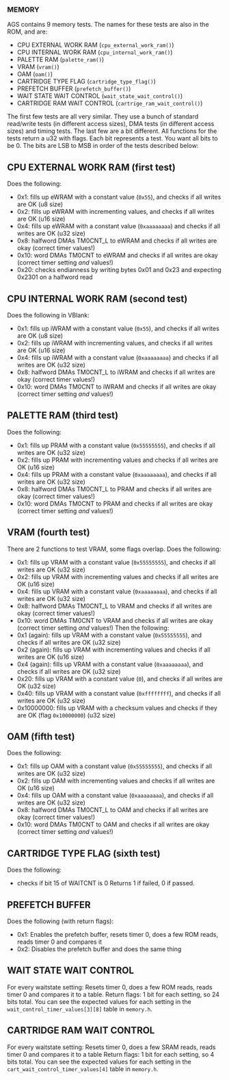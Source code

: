 ### MEMORY

AGS contains 9 memory tests. The names for these tests are also in the ROM, and are:
  - CPU EXTERNAL WORK RAM (`cpu_external_work_ram()`)
  - CPU INTERNAL WORK RAM (`cpu_internal_work_ram()`)
  - PALETTE RAM (`palette_ram()`)
  - VRAM (`vram()`)
  - OAM (`oam()`)
  - CARTRIDGE TYPE FLAG (`cartridge_type_flag()`)
  - PREFETCH BUFFER (`prefetch_buffer()`)
  - WAIT STATE WAIT CONTROL (`wait_state_wait_control()`)
  - CARTRIDGE RAM WAIT CONTROL (`cartrige_ram_wait_control()`)
    
The first few tests are all very similar. They use a bunch of standard read/write tests (in different access sizes), 
DMA tests (in different access sizes) and timing tests. The last few are a bit different. All functions for the tests
return a u32 with flags. Each bit represents a test. You want all bits to be 0. The bits are LSB to MSB in order of the
tests described below:

## CPU EXTERNAL WORK RAM (first test)
Does the following:
  - 0x1:  fills up eWRAM with a constant value (`0x55`), and checks if all writes are OK (u8 size)
  - 0x2:  fills up eWRAM with incrementing values, and checks if all writes are OK (u16 size)
  - 0x4:  fills up eWRAM with a constant value (`0xaaaaaaaa`) and checks if all writes are OK (u32 size)
  - 0x8:  halfword DMAs TM0CNT_L to eWRAM and checks if all writes are okay (correct timer values!)
  - 0x10: word DMAs TM0CNT to eWRAM and checks if all writes are okay (correct timer setting _and_ values!)
  - 0x20: checks endianness by writing bytes 0x01 and 0x23 and expecting 0x2301 on a halfword read
    
## CPU INTERNAL WORK RAM (second test)
Does the following in VBlank:
   - 0x1:  fills up iWRAM with a constant value (`0x55`), and checks if all writes are OK (u8 size)
   - 0x2:  fills up iWRAM with incrementing values, and checks if all writes are OK (u16 size)
   - 0x4:  fills up iWRAM with a constant value (`0xaaaaaaaa`) and checks if all writes are OK (u32 size)
   - 0x8:  halfword DMAs TM0CNT_L to iWRAM and checks if all writes are okay (correct timer values!)
   - 0x10: word DMAs TM0CNT to iWRAM and checks if all writes are okay (correct timer setting _and_ values!)
    
## PALETTE RAM (third test)
Does the following:
  - 0x1:  fills up PRAM with a constant value (`0x55555555`), and checks if all writes are OK (u32 size)
  - 0x2:  fills up PRAM with incrementing values and checks if all writes are OK (u16 size)
  - 0x4:  fills up PRAM with a constant value (`0xaaaaaaaa`), and checks if all writes are OK (u32 size)
  - 0x8:  halfword DMAs TM0CNT_L to PRAM and checks if all writes are okay (correct timer values!)
  - 0x10: word DMAs TM0CNT to PRAM and checks if all writes are okay (correct timer setting _and_ values!)
    
## VRAM (fourth test)
There are 2 functions to test VRAM, some flags overlap.
Does the following:
  - 0x1:  fills up VRAM with a constant value (`0x55555555`), and checks if all writes are OK (u32 size)
  - 0x2:  fills up VRAM with incrementing values and checks if all writes are OK (u16 size)
  - 0x4:  fills up VRAM with a constant value (`0xaaaaaaaa`), and checks if all writes are OK (u32 size)
  - 0x8:  halfword DMAs TM0CNT_L to VRAM and checks if all writes are okay (correct timer values!)
  - 0x10: word DMAs TM0CNT to VRAM and checks if all writes are okay (correct timer setting _and_ values!)
Then the following:
  - 0x1 (again):  fills up VRAM with a constant value (`0x55555555`), and checks if all writes are OK (u32 size)
  - 0x2 (again):  fills up VRAM with incrementing values and checks if all writes are OK (u16 size)
  - 0x4 (again):  fills up VRAM with a constant value (`0xaaaaaaaa`), and checks if all writes are OK (u32 size)
  - 0x20: fills up VRAM with a constant value (`0`), and checks if all writes are OK (u32 size)
  - 0x40: fills up VRAM with a constant value (`0xffffffff`), and checks if all writes are OK (u32 size)
  - 0x10000000: fills up VRAM with a checksum values and checks if they are OK (flag `0x10000000`) (u32 size)
    
## OAM (fifth test)
Does the following:
  - 0x1:  fills up OAM with a constant value (`0x55555555`), and checks if all writes are OK (u32 size)
  - 0x2:  fills up OAM with incrementing values and checks if all writes are OK (u16 size)
  - 0x4:  fills up OAM with a constant value (`0xaaaaaaaa`), and checks if all writes are OK (u32 size)
  - 0x8:  halfword DMAs TM0CNT_L to OAM and checks if all writes are okay (correct timer values!)
  - 0x10: word DMAs TM0CNT to OAM and checks if all writes are okay (correct timer setting _and_ values!)

## CARTRIDGE TYPE FLAG (sixth test)
Does the following:
  - checks if bit 15 of WAITCNT is 0
Returns 1 if failed, 0 if passed.
    
## PREFETCH BUFFER
Does the following (with return flags):
  - 0x1: Enables the prefetch buffer, resets timer 0, does a few ROM reads, reads timer 0 and compares it
  - 0x2: Disables the prefetch buffer and does the same thing
    
## WAIT STATE WAIT CONTROL
For every waitstate setting:
    Resets timer 0, does a few ROM reads, reads timer 0 and compares it to a table.
Return flags:
1 bit for each setting, so 24 bits total. You can see the expected values for each setting in the 
`wait_control_timer_values[3][8]` table in `memory.h`.
    
## CARTRIDGE RAM WAIT CONTROL
For every waitstate setting:
    Resets timer 0, does a few SRAM reads, reads timer 0 and compares it to a table
Return flags: 1 bit for each setting, so 4 bits total. You can see the expected values for each setting in 
the `cart_wait_control_timer_values[4]` table in `memory.h`.